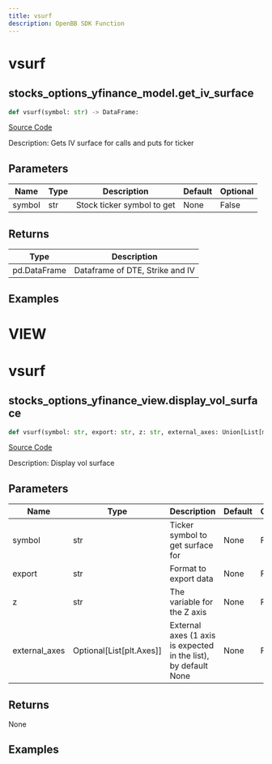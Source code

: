 ```yaml
---
title: vsurf
description: OpenBB SDK Function
---
```

# vsurf

## stocks_options_yfinance_model.get_iv_surface

```python
def vsurf(symbol: str) -> DataFrame:
```
[Source Code](https://github.com/OpenBB-finance/OpenBBTerminal/tree/main/openbb_terminal/stocks/options/yfinance_model.py#L320)

Description: Gets IV surface for calls and puts for ticker

## Parameters

| Name | Type | Description | Default | Optional |
| ---- | ---- | ----------- | ------- | -------- |
| symbol | str | Stock ticker symbol to get | None | False |

## Returns

| Type | Description |
| ---- | ----------- |
| pd.DataFrame | Dataframe of DTE, Strike and IV |

## Examples




# VIEW

# vsurf

## stocks_options_yfinance_view.display_vol_surface

```python
def vsurf(symbol: str, export: str, z: str, external_axes: Union[List[matplotlib.axes._axes.Axes], NoneType]) -> None:
```
[Source Code](https://github.com/OpenBB-finance/OpenBBTerminal/tree/main/openbb_terminal/stocks/options/yfinance_view.py#L1127)

Description: Display vol surface

## Parameters

| Name | Type | Description | Default | Optional |
| ---- | ---- | ----------- | ------- | -------- |
| symbol | str | Ticker symbol to get surface for | None | False |
| export | str | Format to export data | None | False |
| z | str | The variable for the Z axis | None | False |
| external_axes | Optional[List[plt.Axes]] | External axes (1 axis is expected in the list), by default None | None | False |

## Returns

None

## Examples

